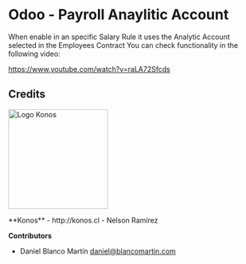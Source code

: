 Odoo - Payroll Anaylitic Account
========================================

When enable in an specific Salary Rule it uses the Analytic Account selected in the Employees Contract
You can check functionality in the following video:

https://www.youtube.com/watch?v=raLA72Sfcds

## Credits
<p>
<img width="200" alt="Logo Konos" src="http://www.konos.cl/web/image/666" />
</p>
**Konos** - http://konos.cl
 - Nelson Ramírez <info@konos.cl>


 
 **Contributors**
 - Daniel Blanco Martín <daniel@blancomartin.com>